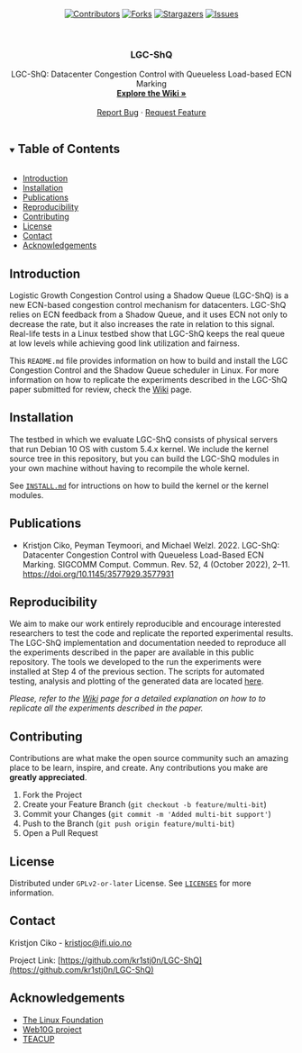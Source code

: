 <!-- PROJECT SHIELDS -->

<div align="center">

[![Contributors][contributors-shield]][contributors-url]
[![Forks][forks-shield]][forks-url]
[![Stargazers][stars-shield]][stars-url]
[![Issues][issues-shield]][issues-url]

</div>


<!-- PROJECT LOGO -->
<br />
<p align="center">
  <h3 align="center">LGC-ShQ</h3>

  <p align="center">
    LGC-ShQ: Datacenter Congestion Control with Queueless Load-based ECN Marking
    <br />
    <a href="https://github.com/kr1stj0n/LGC-ShQ/wiki"><strong>Explore the Wiki »</strong></a>
    <br />
    <br />
    <a href="https://github.com/kr1stj0n/pep-dna/issues">Report Bug</a>
    ·
    <a href="https://github.com/kr1stj0n/pep-dna/issues">Request Feature</a>
  </p>
</p>


<!-- TABLE OF CONTENTS -->
<details open="open">
  <summary><h2 style="display: inline-block">Table of Contents</h2></summary>
  <ul>
  <li><a href="#introduction">Introduction</a></li>
  <li><a href="#installation">Installation</a></li>
  <li><a href="#publications">Publications</a></li>
  <li><a href="#reproducibility">Reproducibility</a></li>
  <li><a href="#contributing">Contributing</a></li>
  <li><a href="#license">License</a></li>
  <li><a href="#contact">Contact</a></li>
  <li><a href="#acknowledgements">Acknowledgements</a></li>
  </ul>
</details>


<!-- INTRODUCTION -->
## Introduction

Logistic Growth Congestion Control using a Shadow Queue (LGC-ShQ) is a new
ECN-based congestion control mechanism for datacenters. LGC-ShQ relies on ECN
feedback from a Shadow Queue, and it uses ECN not only to decrease the rate, but
it also increases the rate in relation to this signal.  Real-life tests in a
Linux testbed show that LGC-ShQ keeps the real queue at low levels while
achieving good link utilization and fairness.

This `README.md` file provides information on how to build and install the LGC
Congestion Control and the Shadow Queue scheduler in Linux. For more information
on how to replicate the experiments described in the LGC-ShQ paper submitted for
review, check the <a href="https://github.com/kr1stj0n/LGC-ShQ/wiki">Wiki</a>
page.

<!-- INSTALLATION -->
## Installation

The testbed in which we evaluate LGC-ShQ consists of physical servers that run
Debian 10 OS with custom 5.4.x kernel. We include the kernel source tree in
this repository, but you can build the LGC-ShQ modules in your own machine
without having to recompile the whole kernel.

See [`INSTALL.md`](<https://github.com/kr1stj0n/LGC-ShQ/blob/main/INSTALL.md>)
for intructions on how to build the kernel or the kernel modules.


<!-- PUBLICATIONS -->
## Publications

 - Kristjon Ciko, Peyman Teymoori, and Michael Welzl. 2022. LGC-ShQ: Datacenter Congestion Control with Queueless Load-Based ECN Marking. SIGCOMM Comput. Commun. Rev. 52, 4 (October 2022), 2–11. https://doi.org/10.1145/3577929.3577931

<!-- USAGE EXAMPLES -->
## Reproducibility

We aim to make our work entirely reproducible and encourage interested
researchers to test the code and replicate the reported experimental
results. The LGC-ShQ implementation and documentation needed to reproduce all
the experiments described in the paper are available in this public
repository. The tools we developed to the run the experiments were installed at
Step 4 of the previous section. The scripts for automated testing, analysis and
plotting of the generated data are located <a
href="https://github.com/kr1stj0n/LGC-ShQ/tree/main/scripts-tools-dataset">here</a>.

_Please, refer to the <a
href="https://github.com/kr1stj0n/pep-dna/wiki">Wiki</a> page for a detailed
explanation on how to to replicate all the experiments described in the paper._

<!-- CONTRIBUTING -->
## Contributing

Contributions are what make the open source community such an amazing place to
be learn, inspire, and create. Any contributions you make are **greatly
appreciated**.

1. Fork the Project
2. Create your Feature Branch (`git checkout -b feature/multi-bit`)
3. Commit your Changes (`git commit -m 'Added multi-bit support'`)
4. Push to the Branch (`git push origin feature/multi-bit`)
5. Open a Pull Request


<!-- LICENSE -->
## License

Distributed under `GPLv2-or-later` License. See
[`LICENSES`](<https://github.com/kr1stj0n/LGC-ShQ/tree/main/web10g-kis-0.13-5.4/LICENSES>)
for more information.


<!-- CONTACT -->
## Contact

Kristjon Ciko - kristjoc@ifi.uio.no

Project Link:
[https://github.com/kr1stj0n/LGC-ShQ](https://github.com/kr1stj0n/LGC-ShQ)


<!-- ACKNOWLEDGEMENTS -->
## Acknowledgements

* [The Linux Foundation](https://github.com/torvalds/linux)
* [Web10G project](https://github.com/rapier1/web10g)
* [TEACUP](http://caia.swin.edu.au/tools/teacup)


<!-- MARKDOWN LINKS & IMAGES -->
<!-- https://www.markdownguide.org/basic-syntax/#reference-style-links -->
[contributors-shield]: https://img.shields.io/github/contributors/kr1stj0n/LGC-ShQ.svg?style=for-the-badge
[contributors-url]: https://github.com/kr1stj0n/LGC-ShQ/graphs/contributors
[forks-shield]: https://img.shields.io/github/forks/kr1stj0n/LGC-ShQ.svg?style=for-the-badge
[forks-url]: https://github.com/kr1stj0n/LGC-ShQ/network/members
[stars-shield]: https://img.shields.io/github/stars/kr1stj0n/LGC-ShQ.svg?style=for-the-badge
[stars-url]: https://github.com/kr1stj0n/LGC-ShQ/stargazers
[issues-shield]: https://img.shields.io/github/issues/kr1stj0n/LGC-ShQ.svg?style=for-the-badge
[issues-url]: https://github.com/kr1stj0n/LGC-ShQ/issues
